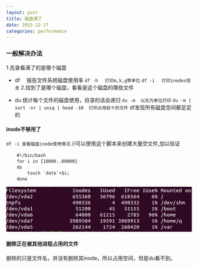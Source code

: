 ```yaml
---
layout: post
title: 磁盘满了
date: 2015-12-17
categories: performance
---
```


### 一般解决办法

1.先查看满了的是哪个磁盘

*   df  　报告文件系统磁盘使用率
`df -h 　打印m,k,g等单位`
`df -i 　打印inodes信息`
2.找到了是哪个磁盘，看看是这个磁盘的哪些文件

*   du   统计每个文件的磁盘使用，目录的话会递归
`du -m  以兆为单位打印`
`du -m | sort -nr | uniq | head -10  打印占用前十的文件`
df发现所有磁盘空间都足足的

#### inode不够用了

`df -i 查看磁盘inode使用情况`
//可以使用这个脚本来创建大量空文件,加以验证

        #!/bin/bash
        for i in {10000..60000}
        do
            touch `date`+$i;
        done

![inode耗尽](/images/performance/df-i.png)

#### 删除正在被其他进程占用的文件

删除的只是文件名，并没有删除其inode，所以占用空间，但是du看不到。
